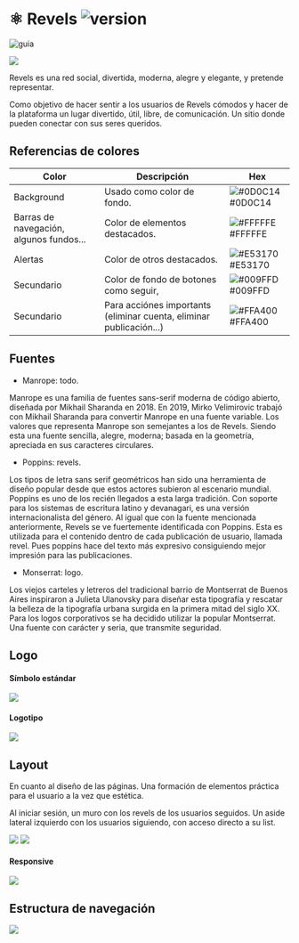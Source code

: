 # ⚛️ Revels ![version](https://img.shields.io/badge/version-0.1-blue.svg)

![guia](https://img.shields.io/badge/guia_de_estilo-792FE7?style=for-the-badge)

![](https://snipboard.io/SLDhQC.jpg)

Revels es una red social, divertida, moderna, alegre y elegante, y pretende representar.

Como objetivo de hacer sentir a los usuarios de Revels cómodos y hacer de la plataforma un lugar divertido, útil, libre, de comunicación. Un sitio donde pueden conectar con sus seres queridos.

## Referencias de colores

| Color           |Descripción  | Hex                                                                |
| ---------------| - | ------------------------------------------------------------------ |
| Background | Usado como color de fondo. | ![#0D0C14](https://via.placeholder.com/10/0D0C14?text=+) #0D0C14 |
| Barras de navegación, algunos fundos... | Color de elementos destacados. | ![#FFFFFE](https://via.placeholder.com/10/FFFFFE?text=+) #FFFFFE |
| Alertas | Color de otros destacados. | ![#E53170](https://via.placeholder.com/10/E53170?text=+) #E53170 |
| Secundario | Color de fondo de botones como seguir,  | ![#009FFD](https://via.placeholder.com/10/009FFD?text=+) #009FFD |
| Secundario | Para acciónes importants (eliminar cuenta, eliminar publicación...)| ![#FFA400](https://via.placeholder.com/10/FFA400?text=+) #FFA400 |

## Fuentes

- Manrope: todo.

Manrope es una familia de fuentes sans-serif moderna de código abierto, diseñada por Mikhail Sharanda en 2018. En 2019, Mirko Velimirovic trabajó con Mikhail Sharanda para convertir Manrope en una fuente variable.
Los valores que representa Manrope son semejantes a los de Revels. Siendo esta una fuente sencilla, alegre, moderna; basada en la geometría, apreciada en sus caracteres circulares.


- Poppins: revels.

Los tipos de letra sans serif geométricos han sido una herramienta de diseño popular desde que estos actores subieron al escenario mundial. Poppins es uno de los recién llegados a esta larga tradición. Con soporte para los sistemas de escritura latino y devanagari, es una versión internacionalista del género. Al igual que con la fuente mencionada anteriormente, Revels se ve fuertemente identificada con Poppins. 
Esta es utilizada para el contenido dentro de cada publicación de usuario, llamada revel. Pues poppins hace del texto más expresivo consiguiendo mejor impresión para las publicaciones.

- Monserrat: logo.

Los viejos carteles y letreros del tradicional barrio de Montserrat de Buenos Aires inspiraron a Julieta Ulanovsky para diseñar esta tipografía y rescatar la belleza de la tipografía urbana surgida en la primera mitad del siglo XX.
Para los logos corporativos se ha decidido utilizar la popular Montserrat. Una fuente con carácter y seria, que transmite seguridad.

## Logo
#### Símbolo estándar
![](https://snipboard.io/Qf2HFJ.jpg)


#### Logotipo
![](https://snipboard.io/nhUf0B.jpg)

## Layout

En cuanto al diseño de las páginas. Una formación de elementos práctica para el usuario a la vez que estética.

Al iniciar sesión, un muro con los revels de los usuarios seguidos.
Un aside lateral izquierdo con los usuarios siguiendo, con acceso directo a su list.

![](https://snipboard.io/g0Hf5X.jpg)
![](https://lh6.googleusercontent.com/FGXuWefR52z-1PHPa__6dQd5zmlulWnILTsBVuAD2yJc1JmwSUenRlymXk3znrIPTvfo6xDDN9uusFBwx5kKk7MoVRaSZShgSSDOYXWFQVIJVIhmNwGYayvSh5W9Qz7TvoJ_dzyjBTf9bqXiDUgugRCiPE4RxHQmEKFGIzD6iN5Z7z_w7kl3_TiY6GnDpA)

#### Responsive
![](https://snipboard.io/hnSos5.jpg)

## Estructura de navegación

![](https://snipboard.io/RJXo21.jpg)

